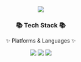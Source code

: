 <div align=center>
	<img src="https://capsule-render.vercel.app/api?type=waving&color=auto&height=200&section=header&text=HosungJoo%20Github!&fontSize=90" />	
</div>
<div align=center>
	<h3>📚 Tech Stack 📚</h3>
	<p>✨ Platforms & Languages ✨</p>
</div>
<div align="center">
	<img src="https://img.shields.io/badge/linux-FCC624?style=for-the-badge&logo=linux&logoColor=white">
	<img src="https://img.shields.io/badge/C++-00599C?style=for-the-badge&logo=C%2B%2B&logoColor=white">
	<img src="https://img.shields.io/badge/C-A8B9CC?style=for-the-badge&logo=C&logoColor=white">
</div>
